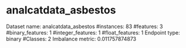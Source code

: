 # analcatdata_asbestos
Dataset name: analcatdata_asbestos
#instances: 83
#features: 3
  #binary_features: 1
  #integer_features: 1
  #float_features: 1
Endpoint type: binary
#Classes: 2
Imbalance metric: 0.011757874873
